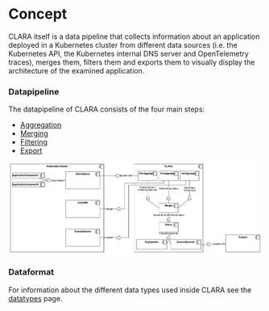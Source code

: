 # Concept

CLARA itself is a data pipeline that collects information about an application deployed in a Kubernetes cluster from different data sources (i.e. the Kubernetes API, the Kubernetes internal DNS server and OpenTelemetry traces),
merges them, filters them and exports them to visually display the architecture of the examined application.

### Datapipeline
The datapipeline of CLARA consists of the four main steps:

- [Aggregation](../aggregation/index.md) 
- [Merging](../merging/index.md) 
- [Filtering](../filtering/index.md) 
- [Export](../export/index.md) 

![Architectural overview of CLARA](../_resources/CLARA_architecture.png "Architectural overview of CLARA")


### Dataformat
For information about the different data types used inside CLARA see the [datatypes](datatypes.md) page.